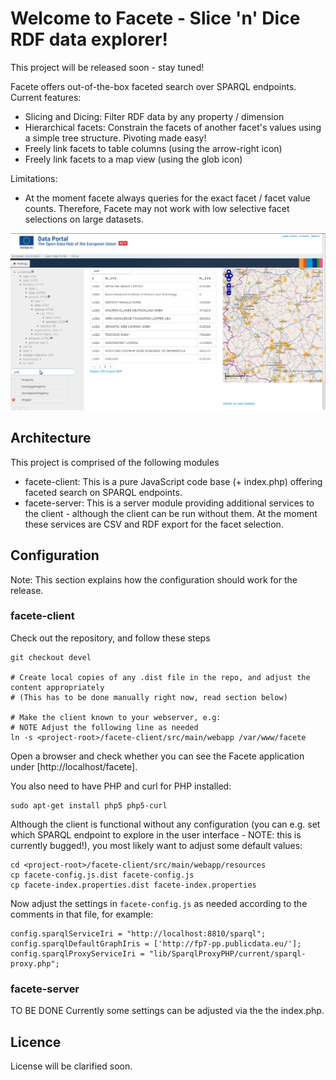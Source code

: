 # Welcome to Facete - Slice 'n' Dice RDF data explorer!


This project will be released soon - stay tuned!


Facete offers out-of-the-box faceted search over SPARQL endpoints.
Current features:
* Slicing and Dicing: Filter RDF data by any property / dimension
* Hierarchical facets: Constrain the facets of another facet's values using a simple tree structure. Pivoting made easy!
* Freely link facets to table columns (using the arrow-right icon)
* Freely link facets to a map view (using the glob icon)

Limitations:
* At the moment facete always queries for the exact facet / facet value counts. Therefore, Facete may not work with low selective facet selections on large datasets.

![Screenshot](facete-dissemination/src/main/resources/images/2013-04-21-Facete-Screenshot.png)


## Architecture
This project is comprised of the following modules
* facete-client: This is a pure JavaScript code base (+ index.php) offering faceted search on SPARQL endpoints.
* facete-server: This is a server module providing additional services to the client - although the client can be run without them. At the moment these services are CSV and RDF export for the facet selection.

## Configuration
Note: This section explains how the configuration should work for the release.


### facete-client
Check out the repository, and follow these steps

    git checkout devel

    # Create local copies of any .dist file in the repo, and adjust the content appropriately
    # (This has to be done manually right now, read section below)

    # Make the client known to your webserver, e.g:
    # NOTE Adjust the following line as needed
    ln -s <project-root>/facete-client/src/main/webapp /var/www/facete

Open a browser and check whether you can see the Facete application under [http://localhost/facete].


You also need to have PHP and curl for PHP installed:

    sudo apt-get install php5 php5-curl

Although the client is functional without any configuration (you can e.g. set which SPARQL endpoint to explore in the user interface - NOTE: this is currently bugged!), you most likely want to adjust some default values:

    cd <project-root>/facete-client/src/main/webapp/resources
    cp facete-config.js.dist facete-config.js
    cp facete-index.properties.dist facete-index.properties

Now adjust the settings in `facete-config.js` as needed according to the comments in that file, for example:


    config.sparqlServiceIri = "http://localhost:8810/sparql";
    config.sparqlDefaultGraphIris = ['http://fp7-pp.publicdata.eu/'];
    config.sparqlProxyServiceIri = "lib/SparqlProxyPHP/current/sparql-proxy.php";


### facete-server
TO BE DONE
Currently some settings can be adjusted via the the index.php.



## Licence
License will be clarified soon.

